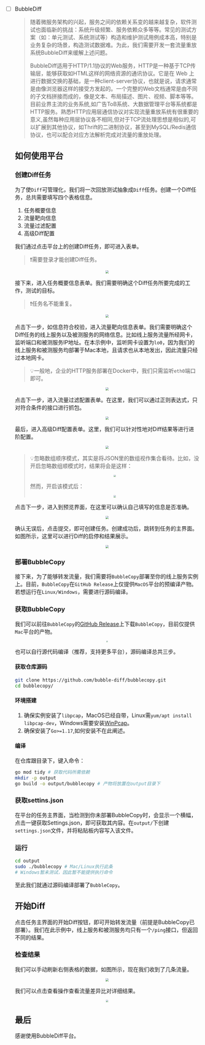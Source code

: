 - [ ] BubbleDiff

  > 随着微服务架构的兴起，服务之间的依赖关系变的越来越复杂，软件测试也面临新的挑战：系统升级频繁、服务依赖众多等等。常见的测试方案（如：单元测试、系统测试等）构造和维护测试用例成本高，特别是业务复杂的场景，构造测试数据难。为此，我们需要开发一套流量重放系统BubbleDiff来缓解上述问题。
  >
  > BubbleDiff适用于HTTP/1.1协议的Web服务，HTTP是一种基于TCP传输层，能够获取如HTML这样的网络资源的通讯协议。它是在 Web 上进行数据交换的基础，是一种client-server协议，也就是说，请求通常是由像浏览器这样的接受方发起的。一个完整的Web文档通常是由不同的子文档拼接而成的，像是文本、布局描述、图片、视频、脚本等等。目前业界主流的业务系统,如广告ToB系统、大数据管理平台等系统都是HTTP服务。熟悉HTTP应用层通信协议对实现流量重放系统有很重要的意义,虽然每种应用层协议各不相同,但对于TCP流处理思想是相似的,可以扩展到其他协议，如Thrift的二进制协议，甚至到MySQL/Redis通信协议，也可以配合对应方法解析完成对流量的重放处理。

  ## 如何使用平台

  ### 创建Diff任务

  为了使`Diff`可管理化，我们将一次回放测试抽象成`Diff`任务。创建一个Diff任务，总共需要填写四个表格信息。

  1. 任务概要信息
  2. 流量靶向信息
  3. 流量过滤配置
  4. 高级Diff配置

  我们通过点击平台上的创建Diff任务，即可进入表单。

  > :exclamation:需要登录才能创建Diff任务。

  <div style="display:flex;justify-content:center">
    <img src="./public/create-diff.png" style="zoom:50%" />
  </div>


  接下来，进入任务概要信息表单。我们需要明确这个Diff任务所要完成的工作，测试的目标。

  > :exclamation:任务名不能重复。

  <div style="display:flex;justify-content:center">
    <img src="./public/step1.png" style="zoom:50%" />
  </div>


  点击下一步，如信息符合校验，进入流量靶向信息表单。我们需要明确这个Diff任务的线上服务以及被测服务的网络信息。比如线上服务流量所经网卡，监听端口和被测服务IP地址。在本示例中，监听网卡设置为`lo0`，因为我们的线上服务和被测服务均部署于Mac本地，且请求也从本地发出，因此流量只经过本地网卡。

  > :bulb:一般地，企业的HTTP服务部署在Docker中，我们只需监听`eth0`端口即可。

  <div style="display:flex;justify-content:center">
    <img src="./public/step2.png" style="zoom:50%" />
  </div>

  

  点击下一步，进入流量过滤配置表单。在这里，我们可以通过正则表达式，只对符合条件的接口进行抓包。

  <div style="display:flex;justify-content:center">
    <img src="./public/step3.png" style="zoom:50%" />
  </div>

  

  最后，进入高级Diff配置表单。这里，我们可以针对性地对Diff结果等进行进阶配置。

  <div style="display:flex;justify-content:center">
    <img src="./public/step4.png" style="zoom:50%" />
  </div>

  

  > :bulb:忽略数组顺序模式，其实是将JSON里的数组视作集合看待。比如，没开启忽略数组顺模式时，结果将会是这样：
  >
  > <div style="display:flex;justify-content:center">
  >   <img src="./public/array_list.png" style="zoom:35%" />
  > </div>
  >
  > 然而，开启该模式后：
  >
  > <div style="display:flex;justify-content:center">
  >   <img src="./public/array_set.png" style="zoom:35%" />
  > </div>

  点击下一步，进入到预览界面，在这里可以确认自己填写的信息是否准确。

  <div style="display:flex;justify-content:center">
    <img src="./public/preview.png" style="zoom:50%" />
  </div>


  确认无误后，点击提交，即可创建任务。创建成功后，跳转到任务的主界面。如图所示，这里可以进行Diff的启停和结果展示。

  <div style="display:flex;justify-content:center">
    <img src="./public/main.png" style="zoom:50%" />
  </div>


  ### 部署BubbleCopy

  接下来，为了能够转发流量，我们需要将`BubbleCopy`部署至你的线上服务实例上。目前，`BubbleCopy`在`GitHub Release`上仅提供`MacOS`平台的预编译产物。若想运行在`Linux/Windows`，需要进行源码编译。

  ### 获取BubbleCopy

  我们可以前往`BubbleCopy`的[GitHub Release](https://github.com/bubble-diff/bubblecopy/releases)上下载`BubbleCopy`，目前仅提供`Mac`平台的产物。

  <div style="display:flex;justify-content:center">
    <img src="./public/release.png" style="zoom:25%" />
  </div>


  也可以自行源代码编译（推荐，支持更多平台），源码编译总共三步。

  #### 获取仓库源码

  ```bash
  git clone https://github.com/bubble-diff/bubblecopy.git
  cd bubblecopy/
  ```

  #### 环境搭建

  1. 确保实例安装了`libpcap`，MacOS已经自带，Linux需`yum/apt install libpcap-dev`，Windows需要安装[WinPcap](https://www.winpcap.org/devel.htm)。
  2. 确保安装了`Go>=1.17`,如何安装不在此阐述。

  #### 编译

  在仓库跟目录下，键入命令：

  ```bash
  go mod tidy # 获取代码所需依赖
  mkdir -p output
  go build -o output/bubblecopy # 产物将放置在output目录下
  ```

  ### 获取settins.json

  在平台的任务主界面，当检测到你未部署BubbleCopy时，会显示一个横幅，点击一键获取Settings.json，即可获取其内容。在`output/`下创建`settings.json`文件，并将粘贴板内容写入该文件。

  ### 运行

  ~~~bash
  cd output
  sudo ./bubblecopy # Mac/Linux执行此条
  # Windows暂未测试，因此暂不能提供执行命令
  ~~~

  至此我们就通过源码编译部署了`BubbleCopy`。

  ## 开始Diff

  点击任务主界面的开始Diff按钮，即可开始转发流量（前提是BubbleCopy已部署）。我们在此示例中，线上服务和被测服务均只有一个`/ping`接口，但返回不同的结果。

  ### 检查结果

  我们可以手动刷新右侧表格的数据，如图所示，现在我们收到了几条流量。

  <div style="display:flex;justify-content:center">
    <img src="./public/result.png" style="zoom:50%" />
  </div>

  我们可以点击查看操作查看流量差异比对详细结果。

  <div style="display:flex;justify-content:center">
    <img src="./public/detail.png" style="zoom:40%" />
  </div>

  ## 最后

  感谢使用BubbleDiff平台。
